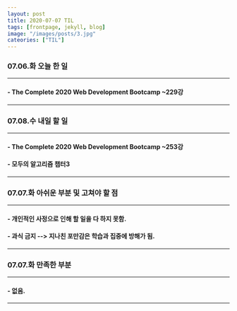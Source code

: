 ```yaml
---
layout: post
title: 2020-07-07 TIL
tags: [frontpage, jekyll, blog]
image: "/images/posts/3.jpg"
cateories: ["TIL"]
---
```


### 07.06.화 오늘 한 일

---

#### - The Complete 2020 Web Development Bootcamp ~229강

---

### 07.08.수 내일 할 일

---

#### - The Complete 2020 Web Development Bootcamp ~253강

#### - 모두의 알고리즘 챕터3

---

### 07.07.화 아쉬운 부분 및 고쳐야 할 점

---

#### - 개인적인 사정으로 인해 할 일을 다 하지 못함.

#### - 과식 금지 --> 지나친 포만감은 학습과 집중에 방해가 됨.

---

### 07.07.화 만족한 부분

---

#### - 없음.

---
